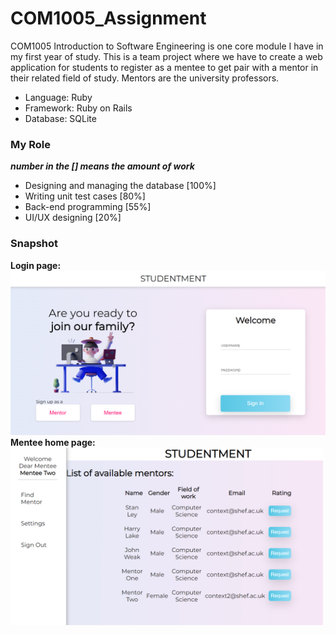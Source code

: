 # COM1005_Assignment 
COM1005 Introduction to Software Engineering is one core module I have in my first year of study.
This is a team project where we have to create a web application for students to register as a mentee to get pair with a mentor in their related field of study. Mentors are the university professors.
- Language: Ruby
- Framework: Ruby on Rails
- Database: SQLite

### My Role
___number in the [] means the amount of work___
- Designing and managing the database [100%]
- Writing unit test cases [80%]
- Back-end programming [55%]
- UI/UX designing [20%]

### Snapshot
**Login page:**
</br>
<img src="https://github.com/ren-tao01/COM1005-project/blob/master/images/ruby_snapshot1.PNG" alt="User login page" width="600"/>
</br>
**Mentee home page:**
</br>
<img src="https://github.com/ren-tao01/COM1005-project/blob/master/images/ruby_snapshot2.PNG" alt="Mentee homepage" width="500"/>

